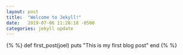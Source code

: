 ```yaml
---
layout: post
title:  "Welcome to Jekyll!"
date:   2019-07-06 11:28:18 -0500
categories: jekyll update
---
```


{% %}
def first_post(joel)
  puts "This is my first blog post"
end
{% %}

